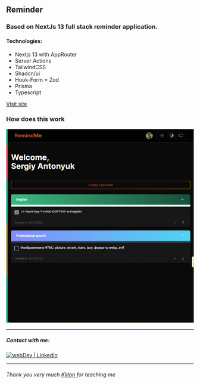 ## Reminder 

### Based on NextJs 13 full stack reminder application. 


#### Technologies: 

- Nextjs 13 with AppRouter 
- Server Actions
- TailwindCSS 
- Shadcn/ui 
- Hook-Form
= Zod
- Prisma
- Typescript

[Visit site](https://next13-reminder.vercel.app)


### How does this work

![](demo.gif)

----------------------

##### Contact with me:  
[<img alt="webDev | LinkedIn" src="https://img.shields.io/badge/linkedin-0077B5.svg?&style=for-the-badge&logo=linkedin&logoColor=white" />][linkedin]

[linkedin]: https://www.linkedin.com/in/sergiy-antonyuk/

---

###### Thank you very much [Kliton](https://www.youtube.com/@codewithkliton) for teaching me 
